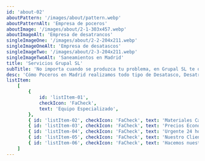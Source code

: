 ```yaml
---
id: 'about-02'
aboutPattern: '/images/about/pattern.webp'
aboutPatternAlt: 'Empresa de poceros'
aboutImage: '/images/about/2-1-303x457.webp'
aboutImageAlt: 'Empresa de desatrancos'
singleImageOne: '/images/about/2-2-204x211.webp'
singleImageOneAlt: 'Empresa de desatascos'
singleImageTwo: '/images/about/2-3-204x211.webp'
singleImageTwoAlt: 'Saneamientos en Madrid'
title: 'Servicios Grupal SL'
subTitle: 'No importa cuando se produzca tu problema, en Grupal SL te ofrecemos nuestros servicios 24 horas al día'
desc: 'Cómo Poceros en Madrid realizamos todo tipo de Desatasco, Desatranco, Obra de Pocería, Inspección con cámaras, limpieza de Arquetas, vaciado o limpieza de Fosas Sépticas.'
listItem:
    [
        {
            id: 'listItem-01',
            checkIcon: 'FaCheck',
            text: 'Equipo Especializado',
        },
        { id: 'listItem-02', checkIcon: 'FaCheck', text: 'Materiales Calidad' },
        { id: 'listItem-03', checkIcon: 'FaCheck', text: 'Precios Económicos' },
        { id: 'listItem-04', checkIcon: 'FaCheck', text: 'Urgente 24 horas' },
        { id: 'listItem-05', checkIcon: 'FaCheck', text: 'Nuestro Cliente como principal activo ' },
        { id: 'listItem-06', checkIcon: 'FaCheck', text: 'Hacemos nuestros tus problemas' },
    ]
---
```

